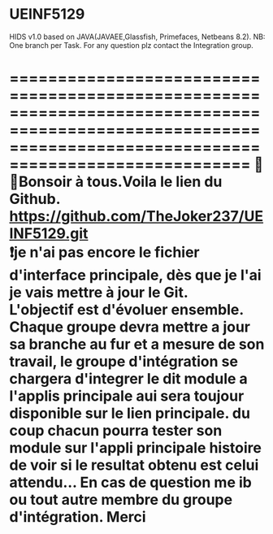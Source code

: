 # UEINF5129
HIDS v1.0 based on JAVA(JAVAEE,Glassfish, Primefaces, Netbeans 8.2).
NB: One branch per Task.
For any question plz contact the Integration group.

===========================================================================================================================================================
🛑🛑Bonsoir à tous.Voila le lien du Github. https://github.com/TheJoker237/UEINF5129.git                        
❗je n'ai pas encore le fichier d'interface principale, dès que je l'ai je vais mettre à jour le Git.                                 
L'objectif est d'évoluer ensemble. Chaque groupe devra mettre a jour sa branche au fur et a mesure de son travail, le groupe d'intégration se chargera d'integrer le dit module a l'applis principale aui sera toujour disponible sur le lien principale. du coup chacun pourra tester son module sur l'appli principale histoire de voir si le resultat obtenu est celui attendu... En cas de question me ib ou tout autre membre du groupe d'intégration. Merci
===========================================================================================================================================================
